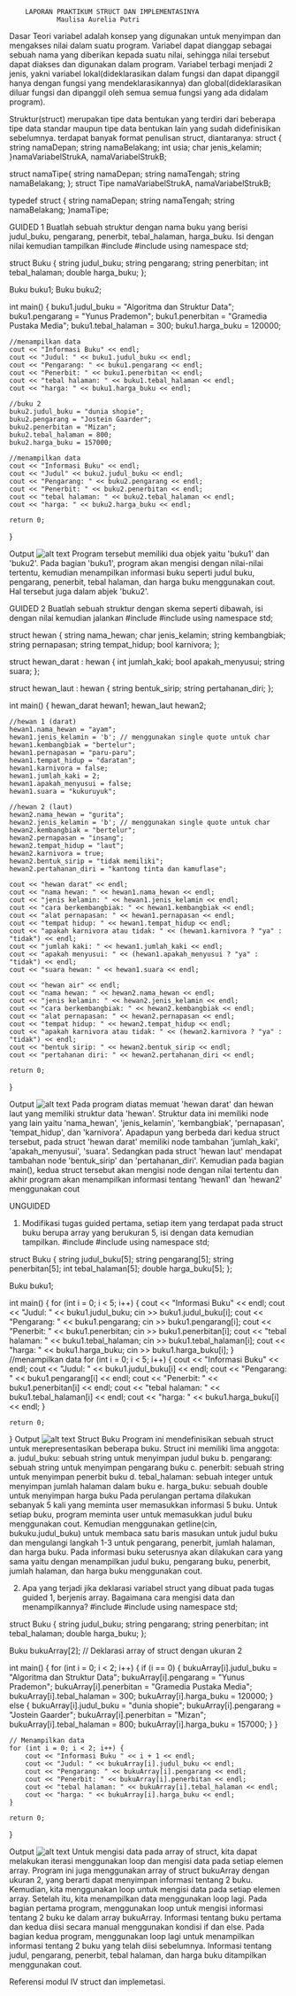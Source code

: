         LAPORAN PRAKTIKUM STRUCT DAN IMPLEMENTASINYA
                Maulisa Aurelia Putri

Dasar Teori
variabel adalah konsep yang digunakan untuk menyimpan dan mengakses nilai dalam suatu program. Variabel dapat dianggap sebagai sebuah nama yang diberikan kepada suatu nilai, sehingga nilai tersebut dapat diakses dan digunakan dalam program. Variabel terbagi menjadi 2 jenis, yakni variabel lokal(dideklarasikan dalam fungsi dan dapat dipanggil hanya dengan fungsi yang mendeklarasikannya) dan global(dideklarasikan diluar fungsi dan dipanggil oleh semua semua fungsi yang ada didalam program).

Struktur(struct) merupakan tipe data bentukan yang terdiri dari beberapa tipe data standar maupun tipe data bentukan lain yang sudah didefinisikan sebelumnya. terdapat banyak format penulisan struct, diantaranya:
struct {
    string namaDepan;
    string namaBelakang;
    int usia;
    char jenis_kelamin;
}namaVariabelStrukA, namaVariabelStrukB;

struct namaTipe{
    string namaDepan;
    string namaTengah;
    string namaBelakang;
}; struct Tipe namaVariabelStrukA, namaVariabelStrukB;

typedef struct {
    string namaDepan;
    string namaTengah;
    string namaBelakang;
}namaTipe;

GUIDED 1
Buatlah sebuah struktur dengan nama buku yang berisi judul_buku, pengarang, penerbit, tebal_halaman, harga_buku. Isi dengan nilai kemudian tampilkan
#include <iostream>
#include <string>
using namespace std;

struct Buku {
    string judul_buku;
    string pengarang;
    string penerbitan;
    int tebal_halaman;
    double harga_buku;
}; 

Buku buku1;
Buku buku2;

int main() {
    buku1.judul_buku = "Algoritma dan Struktur Data";
    buku1.pengarang = "Yunus Prademon";
    buku1.penerbitan = "Gramedia Pustaka Media";
    buku1.tebal_halaman = 300;
    buku1.harga_buku = 120000;

    //menampilkan data
    cout << "Informasi Buku" << endl;
    cout << "Judul: " << buku1.judul_buku << endl;
    cout << "Pengarang: " << buku1.pengarang << endl;
    cout << "Penerbit: " << buku1.penerbitan << endl;
    cout << "tebal halaman: " << buku1.tebal_halaman << endl;
    cout << "harga: " << buku1.harga_buku << endl;

    //buku 2 
    buku2.judul_buku = "dunia shopie";
    buku2.pengarang = "Jostein Gaarder";
    buku2.penerbitan = "Mizan";
    buku2.tebal_halaman = 800;
    buku2.harga_buku = 157000;

    //menampilkan data
    cout << "Informasi Buku" << endl;
    cout << "Judul" << buku2.judul_buku << endl;
    cout << "Pengarang: " << buku2.pengarang << endl;
    cout << "Penerbit: " << buku2.penerbitan << endl;
    cout << "tebal halaman: " << buku2.tebal_halaman << endl;
    cout << "harga: " << buku2.harga_buku << endl;
    
    return 0;
}

Output
![alt text](image.png)
Program tersebut memiliki dua objek yaitu 'buku1' dan 'buku2'. Pada bagian 'buku1', program akan mengisi dengan nilai-nilai tertentu, kemudian menampilkan informasi buku seperti judul buku, pengarang, penerbit, tebal halaman, dan harga buku menggunakan cout. Hal tersebut juga dalam abjek 'buku2'.

GUIDED 2
Buatlah sebuah struktur dengan skema seperti dibawah, isi dengan nilai kemudian jalankan
#include <iostream>
#include <string>
using namespace std;

struct hewan {
    string nama_hewan;
    char jenis_kelamin;
    string kembangbiak;
    string pernapasan;
    string tempat_hidup;
    bool karnivora;
};

struct hewan_darat : hewan {
    int jumlah_kaki;
    bool apakah_menyusui;
    string suara;
};

struct hewan_laut : hewan {
    string bentuk_sirip;
    string pertahanan_diri;
};

int main() {
    hewan_darat hewan1;
    hewan_laut hewan2;

    //hewan 1 (darat)
    hewan1.nama_hewan = "ayam";
    hewan1.jenis_kelamin = 'b'; // menggunakan single quote untuk char
    hewan1.kembangbiak = "bertelur";
    hewan1.pernapasan = "paru-paru";
    hewan1.tempat_hidup = "daratan";
    hewan1.karnivora = false;
    hewan1.jumlah_kaki = 2;
    hewan1.apakah_menyusui = false;
    hewan1.suara = "kukuruyuk";

    //hewan 2 (laut)
    hewan2.nama_hewan = "gurita";
    hewan2.jenis_kelamin = 'b'; // menggunakan single quote untuk char
    hewan2.kembangbiak = "bertelur";
    hewan2.pernapasan = "insang";
    hewan2.tempat_hidup = "laut";
    hewan2.karnivora = true;
    hewan2.bentuk_sirip = "tidak memiliki";
    hewan2.pertahanan_diri = "kantong tinta dan kamuflase";

    cout << "hewan darat" << endl;
    cout << "nama hewan: " << hewan1.nama_hewan << endl;
    cout << "jenis kelamin: " << hewan1.jenis_kelamin << endl;
    cout << "cara berkembangbiak: " << hewan1.kembangbiak << endl;
    cout << "alat pernapasan: " << hewan1.pernapasan << endl;
    cout << "tempat hidup: " << hewan1.tempat_hidup << endl;
    cout << "apakah karnivora atau tidak: " << (hewan1.karnivora ? "ya" : "tidak") << endl;
    cout << "jumlah kaki: " << hewan1.jumlah_kaki << endl;
    cout << "apakah menyusui: " << (hewan1.apakah_menyusui ? "ya" : "tidak") << endl;
    cout << "suara hewan: " << hewan1.suara << endl;

    cout << "hewan air" << endl;
    cout << "nama hewan: " << hewan2.nama_hewan << endl;
    cout << "jenis kelamin: " << hewan2.jenis_kelamin << endl;
    cout << "cara berkembangbiak: " << hewan2.kembangbiak << endl;
    cout << "alat pernapasan: " << hewan2.pernapasan << endl;
    cout << "tempat hidup: " << hewan2.tempat_hidup << endl;
    cout << "apakah karnivora atau tidak: " << (hewan2.karnivora ? "ya" : "tidak") << endl;
    cout << "bentuk sirip: " << hewan2.bentuk_sirip << endl;
    cout << "pertahanan diri: " << hewan2.pertahanan_diri << endl;

    return 0;
}

Output
![alt text](image-1.png)
Pada program diatas memuat 'hewan darat' dan hewan laut yang memiliki struktur data 'hewan'. Struktur data ini memiliki node yang lain yaitu 'nama_hewan', 'jenis_kelamin', 'kembangbiak', 'pernapasan', 'tempat_hidup', dan 'karnivora'. Apadapun yang berbeda dari kedua struct tersebut, pada struct 'hewan darat' memiliki node tambahan 'jumlah_kaki', 'apakah_menyusui', 'suara'. Sedangkan pada struct 'hewan laut' mendapat tambahan node 'bentuk_sirip' dan 'pertahanan_diri'. 
Kemudian pada bagian main(), kedua struct tersebut akan mengisi node dengan nilai tertentu dan akhir program akan menampilkan informasi tentang 'hewan1' dan 'hewan2' menggunakan cout

UNGUIDED
1. Modifikasi tugas guided pertama, setiap item yang terdapat pada struct buku berupa array yang berukuran 5, isi dengan data kemudian tampilkan.
#include <iostream>
#include <string>
using namespace std;

struct Buku {
    string judul_buku[5];
    string pengarang[5];
    string penerbitan[5];
    int tebal_halaman[5];
    double harga_buku[5];
}; 

Buku buku1;

int main() {
    for (int i = 0; i < 5; i++) {
        cout << "Informasi Buku" << endl;
        cout << "Judul: " << buku1.judul_buku;
        cin >> buku1.judul_buku[i];
        cout << "Pengarang: " << buku1.pengarang;
        cin >> buku1.pengarang[i];
        cout << "Penerbit: " << buku1.penerbitan;
        cin >> buku1.penerbitan[i];
        cout << "tebal halaman: " << buku1.tebal_halaman;
        cin >> buku1.tebal_halaman[i];
        cout << "harga: " << buku1.harga_buku;
        cin >> buku1.harga_buku[i];
    }
    //menampilkan data
    for (int i = 0; i < 5; i++) {
        cout << "Informasi Buku" << endl;
        cout << "Judul: " << buku1.judul_buku[i] << endl;
        cout << "Pengarang: " << buku1.pengarang[i] << endl;
        cout << "Penerbit: " << buku1.penerbitan[i] << endl;
        cout << "tebal halaman: " << buku1.tebal_halaman[i] << endl;
        cout << "harga: " << buku1.harga_buku[i] << endl;
    }

    return 0;
}
Output
![alt text](image-2.png)
Struct Buku
Program ini mendefinisikan sebuah struct untuk merepresentasikan beberapa buku. Struct ini memiliki lima anggota:
    a. judul_buku: sebuah string untuk menyimpan judul buku
    b. pengarang: sebuah string untuk menyimpan pengarang buku
    c. penerbit: sebuah string untuk menyimpan penerbit buku
    d. tebal_halaman: sebuah integer untuk menyimpan jumlah halaman dalam buku
    e. harga_buku: sebuah double untuk menyimpan harga buku
Pada perulangan pertama dilakukan sebanyak 5 kali yang meminta user memasukkan informasi 5 buku. Untuk setiap buku, program meminta user untuk memasukkan judul buku menggunakan cout. Kemudian menggunakan getline(cin, bukuku.judul_buku) untuk membaca satu baris masukan untuk judul buku dan mengulangi langkah 1-3 untuk pengarang, penerbit, jumlah halaman, dan harga buku. Pada informasi buku seterusnya akan dilakukan cara yang sama yaitu dengan menampilkan judul buku, pengarang buku, penerbit, jumlah halaman, dan harga buku menggunakan cout.

2. Apa yang terjadi jika deklarasi variabel struct yang dibuat pada tugas guided 1, berjenis array. Bagaimana cara mengisi data dan menampilkannya?
#include <iostream>
#include <iostream>
using namespace std;

struct Buku {
    string judul_buku;
    string pengarang;
    string penerbitan;
    int tebal_halaman;
    double harga_buku;
}; 

Buku bukuArray[2]; // Deklarasi array of struct dengan ukuran 2

int main() {
    for (int i = 0; i < 2; i++) {
        if (i == 0) {
            bukuArray[i].judul_buku = "Algoritma dan Struktur Data";
            bukuArray[i].pengarang = "Yunus Prademon";
            bukuArray[i].penerbitan = "Gramedia Pustaka Media";
            bukuArray[i].tebal_halaman = 300;
            bukuArray[i].harga_buku = 120000;
        } else {
            bukuArray[i].judul_buku = "dunia shopie";
            bukuArray[i].pengarang = "Jostein Gaarder";
            bukuArray[i].penerbitan = "Mizan";
            bukuArray[i].tebal_halaman = 800;
            bukuArray[i].harga_buku = 157000;
        }
    }

    // Menampilkan data
    for (int i = 0; i < 2; i++) {
        cout << "Informasi Buku " << i + 1 << endl;
        cout << "Judul: " << bukuArray[i].judul_buku << endl;
        cout << "Pengarang: " << bukuArray[i].pengarang << endl;
        cout << "Penerbit: " << bukuArray[i].penerbitan << endl;
        cout << "tebal halaman: " << bukuArray[i].tebal_halaman << endl;
        cout << "harga: " << bukuArray[i].harga_buku << endl;
    }

    return 0;
}

Output
![alt text](image-3.png)
Untuk mengisi data pada array of struct, kita dapat melakukan iterasi menggunakan loop dan mengisi data pada setiap elemen array. Program ini juga menggunakan array of struct bukuArray dengan ukuran 2, yang berarti dapat menyimpan informasi tentang 2 buku. Kemudian, kita menggunakan loop untuk mengisi data pada setiap elemen array. Setelah itu, kita menampilkan data menggunakan loop lagi. Pada bagian pertama program, menggunakan loop untuk mengisi informasi tentang 2 buku ke dalam array bukuArray. Informasi tentang buku pertama dan kedua diisi secara manual menggunakan kondisi if dan else. Pada bagian kedua program, menggunakan loop lagi untuk menampilkan informasi tentang 2 buku yang telah diisi sebelumnya. Informasi tentang judul, pengarang, penerbit, tebal halaman, dan harga buku ditampilkan menggunakan cout.

Referensi
modul IV struct dan implemetasi.